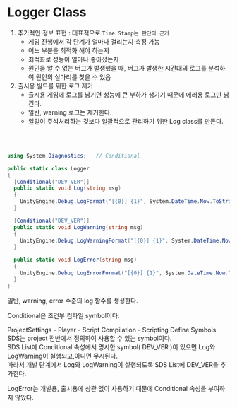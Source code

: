 # Logger Class

1. 추가적인 정보 표현 : 대표적으로 `Time Stamp는 판단의 근거`
   - 게임 진행에서 각 단계가 얼마나 걸리는지 측정 가능
   - 어느 부분을 최적화 해야 하는지
   - 최적화로 성능이 얼마나 좋아졌는지
   - 원인을 알 수 없는 버그가 발생했을 때, 버그가 발생한 시간대의 로그를 분석하여 원인의 실마리를 찾을 수 있음
2. 출시용 빌드를 위한 로그 제거
   - 출시용 게임에 로그를 남기면 성능에 큰 부하가 생기기 때문에 에러용 로그만 남긴다.
   - 일반, warning 로그는 제거한다.
   - 일일이 주석처리하는 것보다 일괄적으로 관리하기 위한 Log class를 만든다.

</br>
</br>

```c#
using System.Diagnostics;   // Conditional

public static class Logger
{
  [Conditional("DEV_VER")]
  public static void Log(string msg)
  {
    UnityEngine.Debug.LogFormat("[{0}] {1}", System.DateTime.Now.ToString("yyyy-MM-dd HH:mm:ss.fff"), msg);
  }

  [Conditional("DEV_VER")]
  public static void LogWarning(string msg)
  {
    UnityEngine.Debug.LogWarningFormat("[{0}] {1}", System.DateTime.Now.ToString("yyyy-MM-dd HH:mm:ss.fff"), msg);
  }

  public static void LogError(string msg)
  {
    UnityEngine.Debug.LogErrorFormat("[{0}] {1}", System.DateTime.Now.ToString("yyyy-MM-dd HH:mm:ss.fff"), msg);
  }
}
```
일반, warning, error 수준의 log 함수를 생성한다.</br>

Conditional은 조건부 컴파일 symbol이다.</br>

ProjectSettings - Player - Script Compilation - Scripting Define Symbols </br>
SDS는 project 전반에서 정의하여 사용할 수 있는 symbol이다.</br>
SDS List에 Conditional 속성에서 명시한 symbol( DEV_VER )이 있으면 Log와 LogWarning이 실행되고,아니면 무시된다.</br>
따라서 개발 단계에서 Log와 LogWarning이 실행되도록 SDS List에 DEV_VER을 추가한다.</br>

LogError는 개발용, 출시용에 상관 없이 사용하기 때문에 Conditional 속성을 부여하지 않았다.</br>
